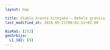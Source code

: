 ```yaml
---
layout: map

title: Stablo hrasta kitnjaka – Debela granica
last_modified_at: 2018-05-21T00:02:52+02:00

BioRaS: [252]
geoSrbija:
  L1_182: [9]
---
```

